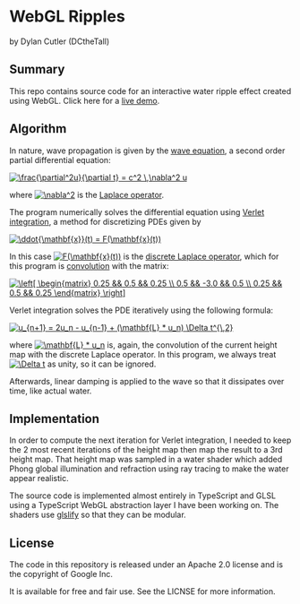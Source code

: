 # WebGL Ripples

by Dylan Cutler (DCtheTall)

## Summary

This repo contains source code for an interactive water ripple effect created
using WebGL. Click here for a [live demo](https://dcthetall-webgl-ripple.herokuapp.com/).

## Algorithm

In nature, wave propagation is given by the [wave equation](https://en.wikipedia.org/wiki/Wave_equation),
a second order partial differential equation:

<a href="https://www.codecogs.com/eqnedit.php?latex=\frac{\partial^2u}{\partial&space;t}&space;=&space;c^2&space;\,\nabla^2&space;u" target="_blank"><img src="https://latex.codecogs.com/gif.latex?\frac{\partial^2u}{\partial&space;t}&space;=&space;c^2&space;\,\nabla^2&space;u" title="\frac{\partial^2u}{\partial t} = c^2 \,\nabla^2 u" /></a>

where <a href="https://www.codecogs.com/eqnedit.php?latex=\nabla^2" target="_blank"><img src="https://latex.codecogs.com/gif.latex?\nabla^2" title="\nabla^2" /></a>
is the [Laplace operator](https://en.wikipedia.org/wiki/Laplace_operator).

The program numerically solves the differential equation using [Verlet integration](https://en.wikipedia.org/wiki/Verlet_integration#Basic_St%C3%B6rmer%E2%80%93Verlet),
a method for discretizing PDEs given by

<a href="https://www.codecogs.com/eqnedit.php?latex=\ddot{\mathbf{x}}(t)&space;=&space;F(\mathbf{x}(t))" target="_blank"><img src="https://latex.codecogs.com/gif.latex?\ddot{\mathbf{x}}(t)&space;=&space;F(\mathbf{x}(t))" title="\ddot{\mathbf{x}}(t) = F(\mathbf{x}(t))" /></a>

In this case <a href="https://www.codecogs.com/eqnedit.php?latex=F(\mathbf{x}(t))" target="_blank"><img src="https://latex.codecogs.com/gif.latex?F(\mathbf{x}(t))" title="F(\mathbf{x}(t))" /></a> is the [discrete Laplace operator](https://en.wikipedia.org/wiki/Discrete_Laplace_operator),
which for this program is [convolution](https://en.wikipedia.org/wiki/Convolution#Discrete_convolution)
with the matrix:

<a href="https://www.codecogs.com/eqnedit.php?latex=\left[&space;\begin{matrix}&space;0.25&space;&&&space;0.5&space;&&&space;0.25&space;\\&space;0.5&space;&&&space;-3.0&space;&&&space;0.5&space;\\&space;0.25&space;&&&space;0.5&space;&&&space;0.25&space;\end{matrix}&space;\right]" target="_blank"><img src="https://latex.codecogs.com/gif.latex?\left[&space;\begin{matrix}&space;0.25&space;&&&space;0.5&space;&&&space;0.25&space;\\&space;0.5&space;&&&space;-3.0&space;&&&space;0.5&space;\\&space;0.25&space;&&&space;0.5&space;&&&space;0.25&space;\end{matrix}&space;\right]" title="\left[ \begin{matrix} 0.25 && 0.5 && 0.25 \\ 0.5 && -3.0 && 0.5 \\ 0.25 && 0.5 && 0.25 \end{matrix} \right]" /></a>

Verlet integration solves the PDE iteratively using the following formula:

<a href="https://www.codecogs.com/eqnedit.php?latex=u_{n&plus;1}&space;=&space;2u_n&space;-&space;u_{n-1}&space;&plus;&space;(\mathbf{L}&space;*&space;u_n)&space;\Delta&space;t^{\,2}" target="_blank"><img src="https://latex.codecogs.com/gif.latex?u_{n&plus;1}&space;=&space;2u_n&space;-&space;u_{n-1}&space;&plus;&space;(\mathbf{L}&space;*&space;u_n)&space;\Delta&space;t^{\,2}" title="u_{n+1} = 2u_n - u_{n-1} + (\mathbf{L} * u_n) \Delta t^{\,2}" /></a>

where <a href="https://www.codecogs.com/eqnedit.php?latex=\mathbf{L}&space;*&space;u_n" target="_blank"><img src="https://latex.codecogs.com/gif.latex?\mathbf{L}&space;*&space;u_n" title="\mathbf{L} * u_n" /></a>
is, again, the convolution of the current height map with the
discrete Laplace operator. In this program, we always treat
<a href="https://www.codecogs.com/eqnedit.php?latex=\Delta&space;t" target="_blank"><img src="https://latex.codecogs.com/gif.latex?\Delta&space;t" title="\Delta t" /></a>
as unity, so it can be ignored.

Afterwards, linear damping is applied to the wave so that it dissipates over time, like
actual water.

## Implementation

In order to compute the next iteration for Verlet integration, I needed to keep the 2 most
recent iterations of the height map then map the result to a 3rd height map. That height map
was sampled in a water shader which added Phong global illumination and refraction using ray
tracing to make the water appear realistic.

The source code is implemented almost entirely in TypeScript and GLSL using a TypeScript
WebGL abstraction layer I have been working on. The shaders use [glslify](https://github.com/glslify/glslify) so that they can be modular.

## License

The code in this repository is released under an Apache 2.0 license and is the copyright
of Google Inc.

It is available for free and fair use. See the LICNSE for more information.
